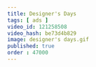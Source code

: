 ```yaml
---
title: Designer's Days
tags: [ ads ]
video_id: 121258508
video_hash: be73d4b829
image: designer's days.gif
published: true
order : 47000
---
```

